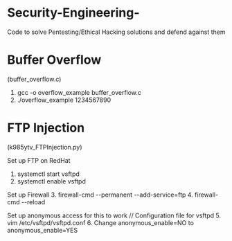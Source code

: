 # Security-Engineering-
Code to solve Pentesting/Ethical Hacking solutions and defend against them 



# Buffer Overflow 
(buffer_overflow.c)

1. gcc -o overflow_example buffer_overflow.c 
2. ./overflow_example 1234567890


# FTP Injection
(k985ytv_FTPInjection.py)

Set up FTP on RedHat
1. systemctl start vsftpd
2. systemctl enable vsftpd 

Set up Firewall
3. firewall-cmd --permanent --add-service=ftp
4. firewall-cmd --reload 

Set up anonymous access for this to work 
// Configuration file for vsftpd
5. vim /etc/vsftpd/vsftpd.conf
6. Change anonymous_enable=NO to anonymous_enable=YES

